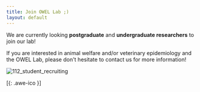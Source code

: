 ```yaml
---
title: Join OWEL Lab ;)
layout: default
---
```


We are currently looking **postgraduate** and **undergraduate researchers** to join our lab! 

If you are interested in animal welfare and/or veterinary epidemiology and the OWEL Lab, please don't hesitate to contact us for more information!


![112_student_recruiting](112_student_recruiting.jpg)<br/>


[[<i class="fa fa-envelope-o"></i>](mailto:kendy.t.teng@gmail.com){: .awe-ico }]
